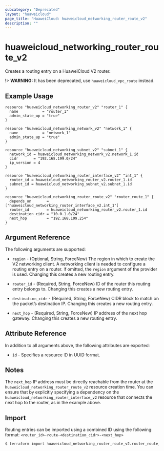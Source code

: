 ```yaml
---
subcategory: "Deprecated"
layout: "huaweicloud"
page_title: "HuaweiCloud: huaweicloud_networking_router_route_v2"
description: ""
---
```


# huaweicloud_networking_router_route_v2

Creates a routing entry on a HuaweiCloud V2 router.

!> **WARNING:** It has been deprecated, use `huaweicloud_vpc_route` instead.

## Example Usage

```hcl
resource "huaweicloud_networking_router_v2" "router_1" {
  name           = "router_1"
  admin_state_up = "true"
}

resource "huaweicloud_networking_network_v2" "network_1" {
  name           = "network_1"
  admin_state_up = "true"
}

resource "huaweicloud_networking_subnet_v2" "subnet_1" {
  network_id = huaweicloud_networking_network_v2.network_1.id
  cidr       = "192.168.199.0/24"
  ip_version = 4
}

resource "huaweicloud_networking_router_interface_v2" "int_1" {
  router_id = huaweicloud_networking_router_v2.router_1.id
  subnet_id = huaweicloud_networking_subnet_v2.subnet_1.id
}

resource "huaweicloud_networking_router_route_v2" "router_route_1" {
  depends_on       = ["huaweicloud_networking_router_interface_v2.int_1"]
  router_id        = huaweicloud_networking_router_v2.router_1.id
  destination_cidr = "10.0.1.0/24"
  next_hop         = "192.168.199.254"
}
```

## Argument Reference

The following arguments are supported:

* `region` - (Optional, String, ForceNew) The region in which to create the V2 networking client. A networking client is
  needed to configure a routing entry on a router. If omitted, the
  `region` argument of the provider is used. Changing this creates a new routing entry.

* `router_id` - (Required, String, ForceNew) ID of the router this routing entry belongs to. Changing this creates a new
  routing entry.

* `destination_cidr` - (Required, String, ForceNew) CIDR block to match on the packet’s destination IP. Changing this
  creates a new routing entry.

* `next_hop` - (Required, String, ForceNew) IP address of the next hop gateway. Changing this creates a new routing
  entry.

## Attribute Reference

In addition to all arguments above, the following attributes are exported:

* `id` - Specifies a resource ID in UUID format.

## Notes

The `next_hop` IP address must be directly reachable from the router at the ``huaweicloud_networking_router_route_v2``
resource creation time. You can ensure that by explicitly specifying a dependency on
the ``huaweicloud_networking_router_interface_v2``
resource that connects the next hop to the router, as in the example above.

## Import

Routing entries can be imported using a combined ID using the following
format: ``<router_id>-route-<destination_cidr>-<next_hop>``

```bash
$ terraform import huaweicloud_networking_router_route_v2.router_route_1 686fe248-386c-4f70-9f6c-281607dad079-route-10.0.1.0/24-192.168.199.25
```
